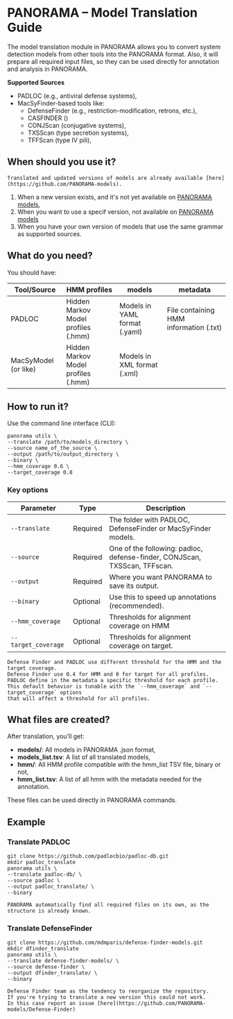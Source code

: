 # PANORAMA – Model Translation Guide

The model translation module in PANORAMA allows you to convert system detection models from other tools into the
PANORAMA format.
Also, it will prepare all required input files, so they can be used directly for annotation and analysis in PANORAMA.

**Supported Sources**

- PADLOC (e.g., antiviral defense systems),
- MacSyFinder-based tools like:
    - DefenseFinder (e.g., restriction-modification, retrons, etc.),
    - CASFINDER ()
    - CONJScan (conjugative systems),
    - TXSScan (type secretion systems),
    - TFFScan (type IV pili),

## When should you use it?

```{important}
Translated and updated versions of models are already available [here](https://github.com/PANORAMA-models).
```

1. When a new version exists, and it's not yet available on [PANORAMA models](https://github.com/PANORAMA-models),
2. When you want to use a specif version, not available on [PANORAMA models](https://github.com/PANORAMA-models)
3. When you have your own version of models that use the same grammar as supported sources.

## What do you need?

You should have:

| Tool/Source          | HMM profiles                        | models                        | metadata                               |
|----------------------|-------------------------------------|-------------------------------|----------------------------------------|
| PADLOC               | Hidden Markov Model profiles (.hmm) | Models in YAML format (.yaml) | File containing HMM information (.txt) |
| MacSyModel (or like) | Hidden Markov Model profiles (.hmm) | Models in XML format (.xml)   |                                        | 

## How to run it?

Use the command line interface (CLI):

```shell
panorama utils \
--translate /path/to/models_directory \
--source name_of_the_source \
--output /path/to/output_directory \
--binary \
--hmm_coverage 0.6 \
--target_coverage 0.8
```

### Key options

| Parameter           | Type     | Description                                                               |
|---------------------|----------|---------------------------------------------------------------------------|
| `--translate`       | Required | The folder with PADLOC, DefenseFinder or MacSyFinder models.              |
| `--source`          | Required | One of the following: padloc, defense-finder, CONJScan, TXSScan, TFFscan. |
| `--output`          | Required | Where you want PANORAMA to save its output.                               |
| `--binary`          | Optional | Use this to speed up annotations (recommended).                           |
| `--hmm_coverage`    | Optional | Thresholds for alignment coverage on HMM                                  |
| `--target_coverage` | Optional | Thresholds for alignment coverage on target.                              |

```{tip}
Defense Finder and PADLOC use different threshold for the HMM and the target coverage.
Defense Finder use 0.4 for HMM and 0 for target for all profiles.
PADLOC define in the metadata a specific threshold for each profile.
This default behavior is tunable with the `--hmm_coverage` and `--target_coverage` options 
that will affect a threshold for all profiles.
```

## What files are created?

After translation, you’ll get:

- **models/**: All models in PANORAMA .json format,
- **models_list.tsv**: A list of all translated models,
- **hmm/**: All HMM profile compatible with the hmm_list TSV file, binary or not,
- **hmm_list.tsv**: A list of all hmm with the metadata needed for the annotation.

These files can be used directly in PANORAMA commands.

## Example

### Translate PADLOC

```shell
git clone https://github.com/padlocbio/padloc-db.git
mkdir padloc_translate
panorama utils \
--translate padloc-db/ \
--source padloc \
--output padloc_translate/ \
--binary
```
```{tip}
PANORAMA automatically find all required files on its own, as the structure is already known.
```

### Translate DefenseFinder

```shell
git clone https://github.com/mdmparis/defense-finder-models.git
mkdir dfinder_translate
panorama utils \
--translate defense-finder-models/ \
--source defense-finder \
--output dfinder_translate/ \
--binary
```
```{note}
Defense Finder team as the tendency to reorganize the repository.
If you're trying to translate a new version this could not work.
In this case report an issue [here](https://github.com/PANORAMA-models/Defense-Finder)
```
